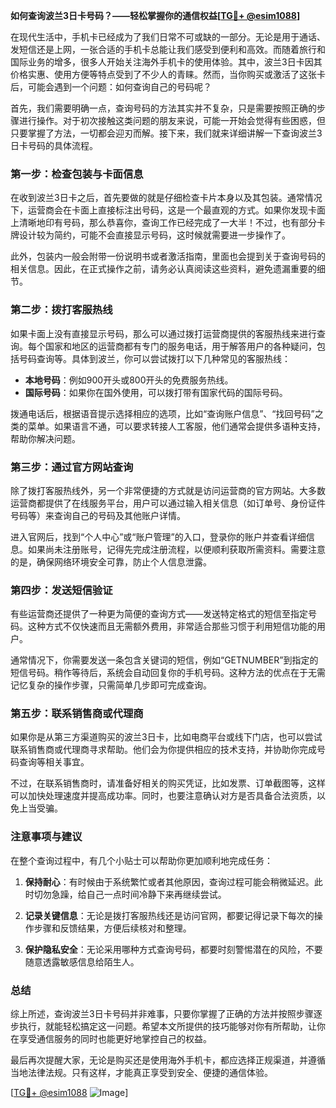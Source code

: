 **如何查询波兰3日卡号码？——轻松掌握你的通信权益[[TG💪+ @esim1088](https://t.me/s/esim1088)]**

在现代生活中，手机卡已经成为了我们日常不可或缺的一部分。无论是用于通话、发短信还是上网，一张合适的手机卡总能让我们感受到便利和高效。而随着旅行和国际业务的增多，很多人开始关注海外手机卡的使用体验。其中，波兰3日卡因其价格实惠、使用方便等特点受到了不少人的青睐。然而，当你购买或激活了这张卡后，可能会遇到一个问题：如何查询自己的号码呢？

首先，我们需要明确一点，查询号码的方法其实并不复杂，只是需要按照正确的步骤进行操作。对于初次接触这类问题的朋友来说，可能一开始会觉得有些困惑，但只要掌握了方法，一切都会迎刃而解。接下来，我们就来详细讲解一下查询波兰3日卡号码的具体流程。

### **第一步：检查包装与卡面信息**

在收到波兰3日卡之后，首先要做的就是仔细检查卡片本身以及其包装。通常情况下，运营商会在卡面上直接标注出号码，这是一个最直观的方式。如果你发现卡面上清晰地印有号码，那么恭喜你，查询工作已经完成了一大半！不过，也有部分卡牌设计较为简约，可能不会直接显示号码，这时候就需要进一步操作了。

此外，包装内一般会附带一份说明书或者激活指南，里面也会提到关于查询号码的相关信息。因此，在正式操作之前，请务必认真阅读这些资料，避免遗漏重要的细节。

### **第二步：拨打客服热线**

如果卡面上没有直接显示号码，那么可以通过拨打运营商提供的客服热线来进行查询。每个国家和地区的运营商都有专门的服务电话，用于解答用户的各种疑问，包括号码查询等。具体到波兰，你可以尝试拨打以下几种常见的客服热线：

- **本地号码**：例如900开头或800开头的免费服务热线。
- **国际号码**：如果你在国外使用，可以拨打带有国家代码的国际号码。

拨通电话后，根据语音提示选择相应的选项，比如“查询账户信息”、“找回号码”之类的菜单。如果语言不通，可以要求转接人工客服，他们通常会提供多语种支持，帮助你解决问题。

### **第三步：通过官方网站查询**

除了拨打客服热线外，另一个非常便捷的方式就是访问运营商的官方网站。大多数运营商都提供了在线服务平台，用户可以通过输入相关信息（如订单号、身份证件号码等）来查询自己的号码及其他账户详情。

进入官网后，找到“个人中心”或“账户管理”的入口，登录你的账户并查看详细信息。如果尚未注册账号，记得先完成注册流程，以便顺利获取所需资料。需要注意的是，确保网络环境安全可靠，防止个人信息泄露。

### **第四步：发送短信验证**

有些运营商还提供了一种更为简便的查询方式——发送特定格式的短信至指定号码。这种方式不仅快速而且无需额外费用，非常适合那些习惯于利用短信功能的用户。

通常情况下，你需要发送一条包含关键词的短信，例如“GETNUMBER”到指定的短信号码。稍作等待后，系统会自动回复你的手机号码。这种方法的优点在于无需记忆复杂的操作步骤，只需简单几步即可完成查询。

### **第五步：联系销售商或代理商**

如果你是从第三方渠道购买的波兰3日卡，比如电商平台或线下门店，也可以尝试联系销售商或代理商寻求帮助。他们会为你提供相应的技术支持，并协助你完成号码查询等相关事宜。

不过，在联系销售商时，请准备好相关的购买凭证，比如发票、订单截图等，这样可以加快处理速度并提高成功率。同时，也要注意确认对方是否具备合法资质，以免上当受骗。

### **注意事项与建议**

在整个查询过程中，有几个小贴士可以帮助你更加顺利地完成任务：

1. **保持耐心**：有时候由于系统繁忙或者其他原因，查询过程可能会稍微延迟。此时切勿急躁，给自己一点时间冷静下来再继续尝试。
   
2. **记录关键信息**：无论是拨打客服热线还是访问官网，都要记得记录下每次的操作步骤和反馈结果，方便后续核对和整理。
   
3. **保护隐私安全**：无论采用哪种方式查询号码，都要时刻警惕潜在的风险，不要随意透露敏感信息给陌生人。

### **总结**

综上所述，查询波兰3日卡号码并非难事，只要你掌握了正确的方法并按照步骤逐步执行，就能轻松搞定这一问题。希望本文所提供的技巧能够对你有所帮助，让你在享受通信服务的同时也能更好地掌控自己的权益。

最后再次提醒大家，无论是购买还是使用海外手机卡，都应选择正规渠道，并遵循当地法律法规。只有这样，才能真正享受到安全、便捷的通信体验。

[[TG💪+ @esim1088](https://t.me/s/esim1088) ![Image](https://i.postimg.cc/4NQfJmqS/Snipaste-2025-05-13-00-14-12.png)]